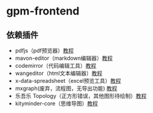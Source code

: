# gpm-frontend
## 依赖插件
- pdfjs（pdf预览器）[教程](http://mozilla.github.io/pdf.js/)
- mavon-editor（markdown编辑器）[教程](https://github.com/hinesboy/mavonEditor)
- codemirror（代码编辑工具）[教程](https://github.com/surmon-china/vue-codemirror)
- wangeditor（html文本编辑器）[教程](http://www.wangeditor.com/)
- x-data-spreadsheet（excel预览工具）[教程](https://github.com/myliang/x-spreadsheet)
- mxgraph(废弃，流程图，无导出功能) [教程](https://jgraph.github.io/mxgraph/javascript/examples/grapheditor/www/index.html)
- 乐吾乐 Topology（正方形错误，其他图形待绘制）[教程](https://www.yuque.com/alsmile/topology/make-shape)
- kityminder-core（思维导图）[教程](https://github.com/fex-team/kityminder-core/wiki/command)
